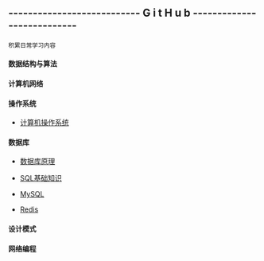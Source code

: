## --------------------------- G i t H u b ---------------------------

`积累日常学习内容`



#### 数据结构与算法



#### 计算机网络



#### 操作系统

- [计算机操作系统](https://github.com/song787/New-repository/blob/master/OS.md)



#### 数据库

  - [数据库原理]()

  - [SQL基础知识](https://github.com/song787/New-repository/blob/master/SQL.md)

  - [MySQL]()

  - [Redis]()

#### 设计模式



#### 网络编程



